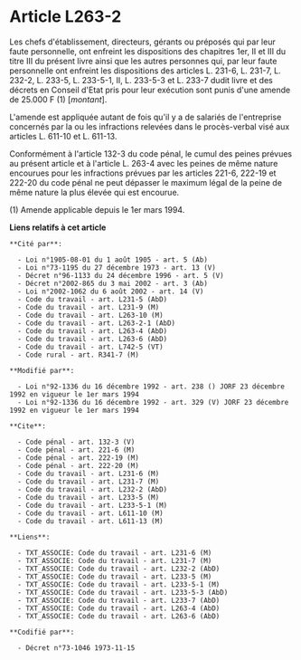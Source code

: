 # Article L263-2

Les chefs d'établissement, directeurs, gérants ou préposés qui par leur faute personnelle, ont enfreint les dispositions des
chapitres 1er, II et III du titre III du présent livre ainsi que les autres personnes qui, par leur faute personnelle ont
enfreint les dispositions des articles L. 231-6, L. 231-7, L. 232-2, L. 233-5, L. 233-5-1, II, L. 233-5-3 et L. 233-7 dudit
livre et des décrets en Conseil d'Etat pris pour leur exécution sont punis d'une amende de 25.000 F (1) [*montant*].

L'amende est appliquée autant de fois qu'il y a de salariés de l'entreprise concernés par la ou les infractions relevées dans
le procès-verbal visé aux articles L. 611-10 et L. 611-13.

Conformément à l'article 132-3 du code pénal, le cumul des peines prévues au présent article et à l'article L. 263-4 avec les
peines de même nature encourues pour les infractions prévues par les articles 221-6, 222-19 et 222-20 du code pénal ne peut
dépasser le maximum légal de la peine de même nature la plus élevée qui est encourue.

(1) Amende applicable depuis le 1er mars 1994.

**Liens relatifs à cet article**

	**Cité par**:

	  - Loi n°1905-08-01 du 1 août 1905 - art. 5 (Ab)
	  - Loi n°73-1195 du 27 décembre 1973 - art. 13 (V)
	  - Décret n°96-1133 du 24 décembre 1996 - art. 5 (V)
	  - Décret n°2002-865 du 3 mai 2002 - art. 3 (Ab)
	  - Loi n°2002-1062 du 6 août 2002 - art. 14 (V)
	  - Code du travail - art. L231-5 (AbD)
	  - Code du travail - art. L231-9 (M)
	  - Code du travail - art. L263-10 (M)
	  - Code du travail - art. L263-2-1 (AbD)
	  - Code du travail - art. L263-4 (AbD)
	  - Code du travail - art. L263-6 (AbD)
	  - Code du travail - art. L742-5 (VT)
	  - Code rural - art. R341-7 (M)

	**Modifié par**:

	  - Loi n°92-1336 du 16 décembre 1992 - art. 238 () JORF 23 décembre 1992 en vigueur le 1er mars 1994
	  - Loi n°92-1336 du 16 décembre 1992 - art. 329 (V) JORF 23 décembre 1992 en vigueur le 1er mars 1994

	**Cite**:

	  - Code pénal - art. 132-3 (V)
	  - Code pénal - art. 221-6 (M)
	  - Code pénal - art. 222-19 (M)
	  - Code pénal - art. 222-20 (M)
	  - Code du travail - art. L231-6 (M)
	  - Code du travail - art. L231-7 (M)
	  - Code du travail - art. L232-2 (AbD)
	  - Code du travail - art. L233-5 (M)
	  - Code du travail - art. L233-5-1 (M)
	  - Code du travail - art. L611-10 (M)
	  - Code du travail - art. L611-13 (M)

	**Liens**:

	  - TXT_ASSOCIE: Code du travail - art. L231-6 (M)
	  - TXT_ASSOCIE: Code du travail - art. L231-7 (M)
	  - TXT_ASSOCIE: Code du travail - art. L232-2 (AbD)
	  - TXT_ASSOCIE: Code du travail - art. L233-5 (M)
	  - TXT_ASSOCIE: Code du travail - art. L233-5-1 (M)
	  - TXT_ASSOCIE: Code du travail - art. L233-5-3 (AbD)
	  - TXT_ASSOCIE: Code du travail - art. L233-7 (AbD)
	  - TXT_ASSOCIE: Code du travail - art. L263-4 (AbD)
	  - TXT_ASSOCIE: Code du travail - art. L263-6 (AbD)

	**Codifié par**:

	  - Décret n°73-1046 1973-11-15

